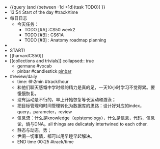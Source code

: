- {{query (and (between -1d +1d)(task TODO)) }}
- 13:54 Start of the day #track/time
- 每日日志
	- 今天任务：
		- TODO [#A] :CS50 week2
		- TODO [#B] : CS61A
		- TODO [#B] : Anatomy roadmap planning
-
- START!
- [[harvardCS50]]
- [[collections and trivials]]
collapsed:: true
	- germane #vocab
	- pinbar #candlestick [pinbar](https://www.youtube.com/watch?v=FQdOyANXSAM)
- #review/daily
	- time: 6h2min #track/hour
	- 和他们聊天感慨中学时候的精力是真的足，一天10小时学习不觉得累。要慢慢恢复。
	- 没有运动是不行的，早上开始恢复等长运动和游泳；
	- 把目标管理和时间管理转化为数据库的思路：设计好对应的index，query，parameter，review
	- 信息流：什么是knowledge（epistemology），什么是信息，代码，信息论，熵与DNA。all things are delicately intertwined to each other.
	- 静态与动态，势；
	- 世间一切事情，都可以用早睡早起解决。
	- END time 00:25 #track/time